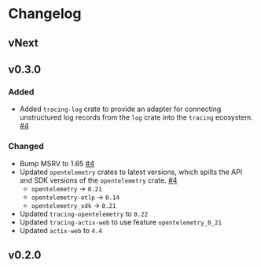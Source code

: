 # Changelog

## vNext

## v0.3.0

### Added

- Added `tracing-log` crate to provide an adapter for connecting unstructured 
log records from the `log` crate into the `tracing` ecosystem. [#4](https://github.com/tembo-io/tembo-telemetry/pull/4)

### Changed

- Bump MSRV to 1.65 [#4](https://github.com/tembo-io/tembo-telemetry/pull/4)
- Updated `opentelemetry` crates to latest versions, which spilts the API and SDK
versions of the `opentelemetry` crate. [#4](https://github.com/tembo-io/tembo-telemetry/pull/4)
  - `opentelemetry` -> `0.21`
  - `opentelemetry-otlp` -> `0.14`
  - `opentelemetry_sdk` -> `0.21`
- Updated `tracing-opentelemetry` to `0.22`
- Updated `tracing-actix-web` to use feature `opentelemetry_0_21`
- Updated `actix-web` to `4.4`

## v0.2.0
